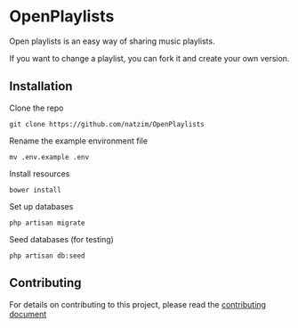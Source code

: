 # OpenPlaylists

Open playlists is an easy way of sharing music playlists.

If you want to change a playlist, you can fork it and create your own version.

## Installation

Clone the repo

```
git clone https://github.com/natzim/OpenPlaylists
```

Rename the example environment file

```
mv .env.example .env
```

Install resources

```
bower install
```

Set up databases

```
php artisan migrate
```

Seed databases (for testing)

```
php artisan db:seed
```

## Contributing

For details on contributing to this project, please read the [contributing document](CONTRIBUTING.md)
